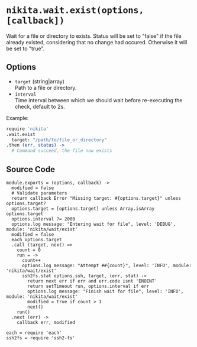 
# `nikita.wait.exist(options, [callback])`

Wait for a file or directory to exists. Status will be
set to "false" if the file already existed, considering that no
change had occured. Otherwise it will be set to "true".   

## Options  
  
* `target` (string|array)   
  Path to a file or directory.    
* `interval`   
  Time interval between which we should wait before re-executing the check,
  default to 2s.     

Example:

```coffee
require 'nikita'
.wait.exist
  target: "/path/to/file_or_directory"
.then (err, status) ->
  # Command succeed, the file now exists
```

## Source Code

    module.exports = (options, callback) ->
      modified = false
      # Validate parameters
      return callback Error "Missing target: #{options.target}" unless options.target?
      options.target = [options.target] unless Array.isArray options.target
      options.interval ?= 2000
      options.log message: "Entering wait for file", level: 'DEBUG', module: 'nikita/wait/exist'
      modified = false
      each options.target
      .call (target, next) =>
        count = 0
        run = ->
          count++
          options.log message: "Attempt ##{count}", level: 'INFO', module: 'nikita/wait/exist'
          ssh2fs.stat options.ssh, target, (err, stat) ->
            return next err if err and err.code isnt 'ENOENT'
            return setTimeout run, options.interval if err
            options.log message: "Finish wait for file", level: 'INFO', module: 'nikita/wait/exist'
            modified = true if count > 1
            next()
        run()
      .next (err) ->
        callback err, modified

    each = require 'each'
    ssh2fs = require 'ssh2-fs'
